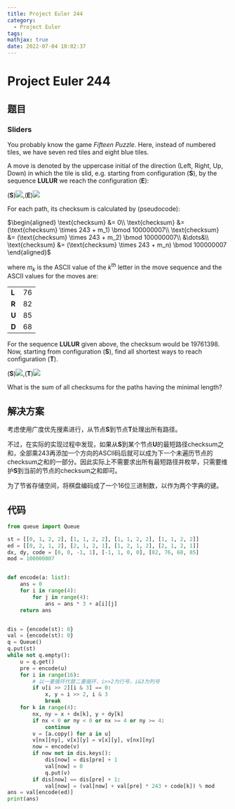 ```yaml
---
title: Project Euler 244
category:
  - Project Euler
tags:
mathjax: true
date: 2022-07-04 18:02:37
---
```


<escape><!-- more --></escape>

# Project Euler 244

## 题目

### Sliders

You probably know the game *Fifteen Puzzle*. Here, instead of numbered tiles, we have seven red tiles and eight blue tiles.

A move is denoted by the uppercase initial of the direction (Left, Right, Up, Down) in which the tile is slid, e.g. starting from configuration (**S**), by the sequence **LULUR** we reach the configuration (**E**):

(**S**)![](../images/p244_start.gif),(**E**)![](../images/p244_example.gif)

For each path, its checksum is calculated by (pseudocode):

$\begin{aligned}
\text{checksum} &= 0\\
\text{checksum} &= (\text{checksum} \times 243 + m_1) \bmod 100000007\\
\text{checksum} &= (\text{checksum} \times 243 + m_2) \bmod 100000007\\
&\dots&\\
\text{checksum} &= (\text{checksum} \times 243 + m_n) \bmod 100000007
\end{aligned}$

where $m_k$ is the ASCII value of the $k^{\text{th}}$ letter in the move sequence and the ASCII values for the moves are:

|||
|-|-|
|**L**|$76$|
|**R**|$82$|
|**U**|$85$|
|**D**|$68$|

For the sequence **LULUR** given above, the checksum would be $19761398$.
Now, starting from configuration (**S**), find all shortest ways to reach configuration (**T**).

(**S**)![](../images/p244_start.gif),(**T**)![](../images/p244_target.gif)

What is the sum of all checksums for the paths having the minimal length?

## 解决方案

考虑使用广度优先搜素进行，从节点**S**到节点**T**处理出所有路径。

不过，在实际的实现过程中发现，如果从**S**到某个节点**U**的最短路径$\text{checksum}$之和，全部乘$243$再添加一个方向的ASCII码后就可以成为下一个未遍历节点的$\text{checksum}$之和的一部分。因此实际上不需要求出所有最短路径并枚举，只需要维护**S**到当前的节点的$\text{checksum}$之和即可。

为了节省存储空间，将棋盘编码成了一个$16$位三进制数，以作为两个字典的键。

## 代码

```py
from queue import Queue

st = [[0, 1, 2, 2], [1, 1, 2, 2], [1, 1, 2, 2], [1, 1, 2, 2]]
ed = [[0, 2, 1, 2], [2, 1, 2, 1], [1, 2, 1, 2], [2, 1, 2, 1]]
dx, dy, code = [0, 0, -1, 1], [-1, 1, 0, 0], [82, 76, 68, 85]
mod = 100000007


def encode(a: list):
    ans = 0
    for i in range(4):
        for j in range(4):
            ans = ans * 3 + a[i][j]
    return ans


dis = {encode(st): 0}
val = {encode(st): 0}
q = Queue()
q.put(st)
while not q.empty():
    u = q.get()
    pre = encode(u)
    for i in range(16):
        # 以一重循环代替二重循环，i>>2为行号，i&3为列号
        if u[i >> 2][i & 3] == 0:
            x, y = i >> 2, i & 3
            break
    for k in range(4):
        nx, ny = x + dx[k], y + dy[k]
        if nx < 0 or ny < 0 or nx >= 4 or ny >= 4:
            continue
        v = [a.copy() for a in u]
        v[nx][ny], v[x][y] = v[x][y], v[nx][ny]
        now = encode(v)
        if now not in dis.keys():
            dis[now] = dis[pre] + 1
            val[now] = 0
            q.put(v)
        if dis[now] == dis[pre] + 1:
            val[now] = (val[now] + val[pre] * 243 + code[k]) % mod
ans = val[encode(ed)]
print(ans)

```

